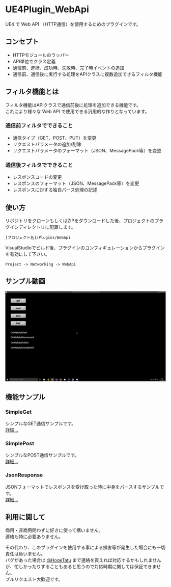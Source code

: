 ﻿UE4Plugin_WebApi
==================================

UE4 で Web API （HTTP通信）を使用するためのプラグインです。

## コンセプト

* HTTPモジュールのラッパー
* API単位でクラス定義
* 通信前、進捗、成功時、失敗時、完了時イベントの追加
* 通信前、通信後に実行する処理をAPIクラスに複数追加できるフィルタ機能

## フィルタ機能とは

フィルタ機能はAPIクラスで通信前後に処理を追加できる機能です。  
これにより様々な Web API で使用できる汎用的な作りとなっています。

### 通信前フィルタでできること

* 通信タイプ（GET、POST、PUT）を変更
* リクエストパラメータの追加/削除
* リクエストパラメータのフォーマット（JSON、MessagePack等）を変更

### 通信後フィルタでできること

* レスポンスコードの変更
* レスポンスのフォーマット（JSON、MessagePack等）を変更
* レスポンスに対する独自パース処理の記述

## 使い方

リポジトリをクローンもしくはZIPをダウンロードした後、プロジェクトのプラグインディレクトリに配置します。

```
[プロジェクト名]/Plugins/WebApi
```

VisualStudioでビルド後、プラグインのコンフィギュレーションからプラグインを有効にして下さい。

```
Project -> Networking -> WebApi
```

## サンプル動画

![ExampleMovie.gif](/Examples/ExampleMovie.gif)

## 機能サンプル

### SimpleGet

シンプルなGET通信サンプルです。  
[詳細...](/Examples/01_SimpleGet/README.jp.md "README.jp.md")

### SimplePost

シンプルなPOST通信サンプルです。  
[詳細...](/Examples/02_SimplePost/README.jp.md "README.jp.md")

### JsonResponse

JSONフォーマットでレスポンスを受け取った時に中身をパースするサンプルです。  
[詳細...](/Examples/03_JsonResponse/README.jp.md "README.jp.md")

## 利用に関して

商用・非商用問わずに好きに使って構いません。  
連絡も特に必要ありません。  
  
その代わり、このプラグインを使用する事による損害等が発生した場合にも一切責任は負いません。  
バグがあった場合は [@HogeTatu](https://twitter.com/HogeTatu) まで連絡を貰えれば対応するかもしれませんが、忙しかったりすることもあると思うので対応時期に関しては保証できません。  
プルリクエスト大歓迎です。  
